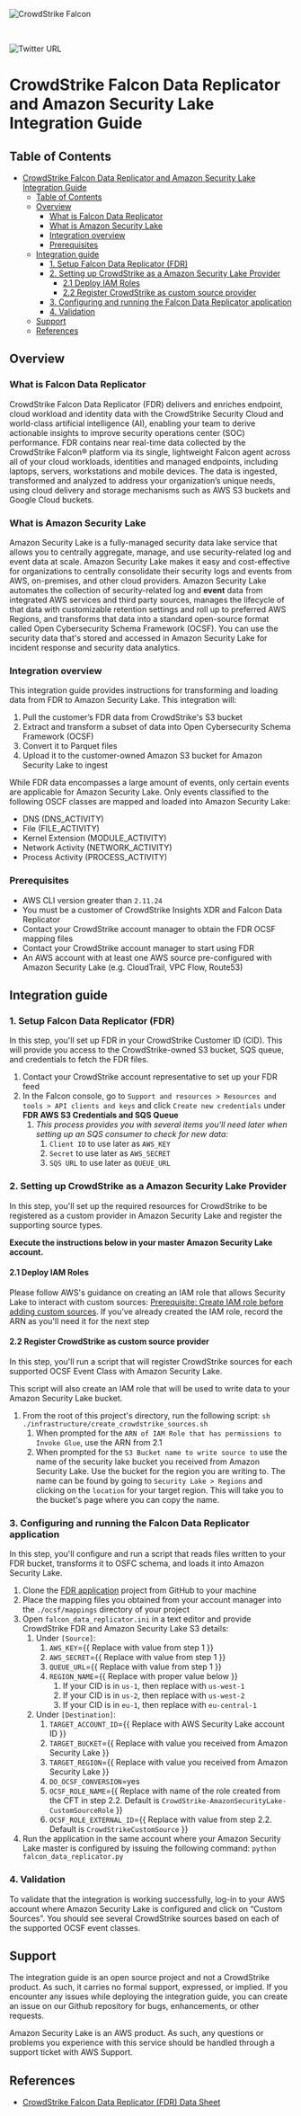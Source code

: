 ![CrowdStrike Falcon](https://raw.githubusercontent.com/CrowdStrike/falconpy/main/docs/asset/cs-logo.png)

<br>

![Twitter URL](https://img.shields.io/twitter/url?label=Follow%20%40CrowdStrike&style=social&url=https%3A%2F%2Ftwitter.com%2FCrowdStrike)

# CrowdStrike Falcon Data Replicator and Amazon Security Lake Integration Guide

## Table of Contents

- [CrowdStrike Falcon Data Replicator and Amazon Security Lake Integration Guide](#crowdstrike-falcon-data-replicator-and-amazon-security-lake-integration-guide)
  - [Table of Contents](#table-of-contents)
  - [Overview](#overview)
    - [What is Falcon Data Replicator](#what-is-falcon-data-replicator)
    - [What is Amazon Security Lake](#what-is-amazon-security-lake)
    - [Integration overview](#integration-overview)
    - [Prerequisites](#prerequisites)
  - [Integration guide](#integration-guide)
    - [1. Setup Falcon Data Replicator (FDR)](#1-setup-falcon-data-replicator-fdr)
    - [2. Setting up CrowdStrike as a Amazon Security Lake Provider](#2-setting-up-crowdstrike-as-a-amazon-security-lake-provider)
      - [2.1 Deploy IAM Roles](#21-deploy-iam-roles)
      - [2.2 Register CrowdStrike as custom source provider](#22-register-crowdstrike-as-custom-source-provider)
    - [3. Configuring and running the Falcon Data Replicator application](#3-configuring-and-running-the-falcon-data-replicator-application)
    - [4. Validation](#4-validation)
  - [Support](#support)
  - [References](#references)

## Overview

### What is Falcon Data Replicator

CrowdStrike Falcon Data Replicator (FDR) delivers and enriches endpoint, cloud workload and identity data with the CrowdStrike Security Cloud and world-class artificial intelligence (AI), enabling your team to derive actionable insights to improve security operations center (SOC) performance. FDR contains near real-time data collected by the CrowdStrike Falcon® platform via its single, lightweight Falcon agent across all of your cloud workloads, identities and managed endpoints, including laptops, servers, workstations and mobile devices. The data is ingested, transformed and analyzed to address your organization’s unique needs, using cloud delivery and storage mechanisms such as AWS S3 buckets and Google Cloud buckets.

### What is Amazon Security Lake

Amazon Security Lake is a fully-managed security data lake service that allows you to centrally aggregate, manage, and use security-related log and event data at scale. Amazon Security Lake makes it easy and cost-effective for organizations to centrally consolidate their security logs and events from AWS, on-premises, and other cloud providers. Amazon Security Lake automates the collection of security-related log and **event** data from integrated AWS services and third party sources, manages the lifecycle of that data with customizable retention settings and roll up to preferred AWS Regions, and transforms that data into a standard open-source format called Open Cybersecurity Schema Framework (OCSF). You can use the security data that's stored and accessed in Amazon Security Lake for incident response and security data analytics.

### Integration overview

This integration guide provides instructions for transforming and loading data from FDR to Amazon Security Lake. This integration will:

1. Pull the customer’s FDR data from CrowdStrike's S3 bucket
1. Extract and transform a subset of data into Open Cybersecurity Schema Framework (OCSF)
1. Convert it to Parquet files
1. Upload it to the customer-owned Amazon S3 bucket for Amazon Security Lake to ingest

While FDR data encompasses a large amount of events, only certain events are applicable for Amazon Security Lake. Only events classified to the following OSCF classes are mapped and loaded into Amazon Security Lake:

- DNS (DNS_ACTIVITY)
- File (FILE_ACTIVITY)
- Kernel Extension (MODULE_ACTIVITY)
- Network Activity (NETWORK_ACTIVITY)
- Process Activity (PROCESS_ACTIVITY)

### Prerequisites

- AWS CLI version greater than `2.11.24`
- You must be a customer of CrowdStrike Insights XDR and Falcon Data Replicator
- Contact your CrowdStrike account manager to obtain the FDR OCSF mapping files
- Contact your CrowdStrike account manager to start using FDR
- An AWS account with at least one AWS source pre-configured with Amazon Security Lake (e.g. CloudTrail, VPC Flow, Route53)

## Integration guide

### 1. Setup Falcon Data Replicator (FDR)

In this step, you'll set up FDR in your CrowdStrike Customer ID (CID). This will provide you access to the CrowdStrike-owned S3 bucket, SQS queue, and credentials to fetch the FDR files.

1. Contact your CrowdStrike account representative to set up your FDR feed
1. In the Falcon console, go to `Support and resources > Resources and tools > API clients and keys` and click `Create new credentials` under **FDR AWS S3 Credentials and SQS Queue**
   1. *This process provides you with several items you'll need later when setting up an SQS consumer to check for new data:*
      1. `Client ID` to use later as `AWS_KEY`
      1. `Secret` to use later as `AWS_SECRET`
      1. `SQS URL` to use later as `QUEUE_URL`

### 2. Setting up CrowdStrike as a Amazon Security Lake Provider

In this step, you'll set up the required resources for CrowdStrike to be registered as a custom provider in Amazon Security Lake and register the supporting source types.

**Execute the instructions below in your master Amazon Security Lake account.**

#### 2.1 Deploy IAM Roles

Please follow AWS's guidance on creating an IAM role that allows Security Lake to interact with custom sources: [Prerequisite: Create IAM role before adding custom sources](https://docs.aws.amazon.com/security-lake/latest/userguide/custom-sources.html). If you've already created the IAM role, record the ARN as you'll need it for the next step


#### 2.2 Register CrowdStrike as custom source provider

In this step, you'll run a script that will register CrowdStrike sources for each supported OCSF Event Class with Amazon Security Lake.

This script will also create an IAM role that will be used to write data to your Amazon Security Lake bucket.

1. From the root of this project's directory, run the following script: `sh ./infrastructure/create_crowdstrike_sources.sh`
   1. When prompted for the `ARN of IAM Role that has permissions to Invoke Glue`, use the ARN from 2.1
   1. When prompted for the `S3 Bucket name to write source to` use the name of the security lake bucket you received from Amazon Security Lake. Use the bucket for the region you are writing to. The name can be found by going to `Security Lake > Regions` and clicking on the `location` for your target region. This will take you to the bucket's page where you can copy the name.

### 3. Configuring and running the Falcon Data Replicator application

In this step, you'll configure and run a script that reads files written to your FDR bucket, transforms it to OSFC schema, and loads it into Amazon Security Lake.

1. Clone the [FDR application](https://github.com/CrowdStrike/FDR) project from GitHub to your machine
1. Place the mapping files you obtained from your account manager into the `./ocsf/mappings` directory of your project
1. Open `falcon_data_replicator.ini` in a text editor and provide CrowdStrike FDR and Amazon Security Lake S3 details:
   1. Under `[Source]`:
      1. `AWS_KEY`={{ Replace with value from step 1 }}
      1. `AWS_SECRET`={{ Replace with value from step 1 }}
      1. `QUEUE_URL`={{ Replace with value from step 1 }}
      1. `REGION_NAME`={{ Replace with proper value below }}
         1. If your CID is in `us-1`, then replace with `us-west-1`
         1. If your CID is in `us-2`, then replace with `us-west-2`
         1. If your CID is in `eu-1`, then replace with `eu-central-1`
   1. Under `[Destination]`:
      1. `TARGET_ACCOUNT_ID`={{ Replace with AWS Security Lake account ID }}
      1. `TARGET_BUCKET`={{ Replace with value you received from Amazon Security Lake }}
      1. `TARGET_REGION`={{ Replace with value you received from Amazon Security Lake }}
      1. `DO_OCSF_CONVERSION`=yes
      1. `OCSF_ROLE_NAME`={{ Replace with name of the role created from the CFT in step 2.2. Default is `CrowdStrike-AmazonSecurityLake-CustomSourceRole` }}
      1. `OCSF_ROLE_EXTERNAL_ID`={{ Replace with value from step 2.2. Default is `CrowdStrikeCustomSource` }}
1. Run the application in the same account where your Amazon Security Lake master is configured by issuing the following command: `python falcon_data_replicator.py`

### 4. Validation

To validate that the integration is working successfully, log-in to your AWS account where Amazon Security Lake is configured and click on “Custom Sources”. You should see several CrowdStrike sources based on each of the supported OCSF event classes.

## Support

The integration guide is an open source project and not a CrowdStrike product. As such, it carries no formal support, expressed, or implied. If you encounter any issues while deploying the integration guide, you can create an issue on our Github repository for bugs, enhancements, or other requests.

Amazon Security Lake is an AWS product. As such, any questions or problems you experience with this service should be handled through a support ticket with AWS Support.

## References

- [CrowdStrike Falcon Data Replicator (FDR) Data Sheet](https://www.crowdstrike.com/wp-content/uploads/2022/06/crowdstrike-falcon-data-replicator-data-sheet.pdf)

